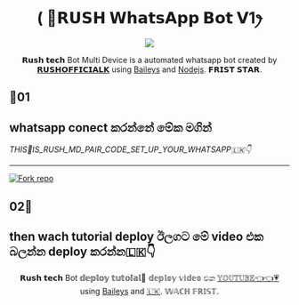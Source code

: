  

<h1 align="center"> ( 🦄𝗥𝗨𝗦𝗛 𝗪𝗵𝗮𝘁𝘀𝗔𝗽𝗽 𝗕𝗼𝘁 𝗩1ꫂ<br></h1>
<p align="center">
<img src="https://aemt.me/file/5qvNDVPOlcxX.jpg" />
</p>

   <p align="center">
𝗥𝘂𝘀𝗵 𝘁𝗲𝗰𝗵 Bot Multi Device is a automated whatsapp bot created by <a href="https://github.com/Rush-MD" target="_blank">𝗥𝗨𝗦𝗛𝗢𝗙𝗙𝗜𝗖𝗜𝗔𝗟𝗞</a> using <a href="https://github.com/adiwajshing/Baileys" target="_blank">Baileys</a> and <a href="https://github.com/nodejs" target="_blank">Nodejs</a>. 𝗙𝗥𝗜𝗦𝗧 𝗦𝗧𝗔𝗥.
</p>


## 💞01 
## whatsapp conect කරන්නේ මේක මගින්

*THIS🎉IS_RUSH_MD_PAIR_CODE_SET_UP_YOUR_WHATSAPP🇱🇰👇*
 ____________________________________
<a href=https://replit.com/@fedehoh843/RUSH-BOT-PAIR-CODE-MADE-BY-RUSH-1 target="_blank"><img alt='Fork repo' src='https://img.shields.io/badge/Click here to get your credit js session-blue?style=for-the-badge&logo=opencv&logoColor=white'/></a>
## 02💞
## then wach tutorial deploy  ඊලගට මේ video එක බලන්න deploy කරන්න🇱🇰👇
<p align="center">
𝗥𝘂𝘀𝗵 𝘁𝗲𝗰𝗵 Bot 𝕕𝕖𝕡𝕝𝕠𝕪 𝕥𝕦𝕥𝕠𝕚𝕒𝕝💞 𝕕𝕖𝕡𝕝𝕠𝕪 𝕧𝕚𝕕𝕖𝕠 එක <a href="https://github.com/Rush-MD" target="_blank">𝕐𝕆𝕌𝕋𝕌𝔹𝔼👈👈💗</a> using <a href="https://github.com/adiwajshing/Baileys" target="_blank">Baileys</a> and <a href="https://github.com/nodejs" target="_blank">🇱🇰</a>. 𝕎𝔸ℂℍ 𝔽ℝ𝕀𝕊𝕋.
</p>
